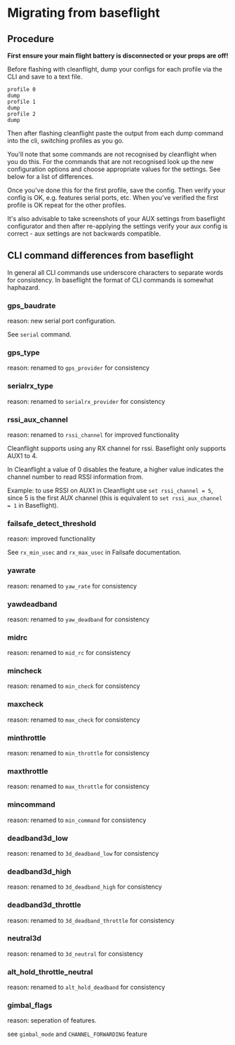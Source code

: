 # Migrating from baseflight

## Procedure

**First ensure your main flight battery is disconnected or your props are off!**

Before flashing with cleanflight, dump your configs for each profile via the CLI and save to a text file.

```
profile 0
dump
profile 1
dump
profile 2
dump
```

Then after flashing cleanflight paste the output from each dump command into the cli, switching profiles as you go.

You'll note that some commands are not recognised by cleanflight when you do this.  For the commands that are not recognised look
up the new configuration options and choose appropriate values for the settings.  See below for a list of differences.

Once you've done this for the first profile, save the config.  Then verify your config is OK, e.g. features serial ports, etc.
When you've verified the first profile is OK repeat for the other profiles.

It's also advisable to take screenshots of your AUX settings from baseflight configurator and then after re-applying the settings
verify your aux config is correct - aux settings are not backwards compatible.

## CLI command differences from baseflight

In general all CLI commands use underscore characters to separate words for consistency.  In baseflight the format of CLI commands is somewhat haphazard.

### gps_baudrate
reason: new serial port configuration.

See `serial` command.

### gps_type
reason: renamed to `gps_provider` for consistency

### serialrx_type
reason: renamed to `serialrx_provider` for consistency

### rssi_aux_channel
reason: renamed to `rssi_channel` for improved functionality

Cleanflight supports using any RX channel for rssi.  Baseflight only supports AUX1 to 4.

In Cleanflight a value of 0 disables the feature, a higher value indicates the channel number to read RSSI information from.

Example: to use RSSI on AUX1 in Cleanflight use `set rssi_channel = 5`, since 5 is the first AUX channel (this is equivalent to `set rssi_aux_channel = 1` in Baseflight).

### failsafe_detect_threshold
reason: improved functionality

See `rx_min_usec` and `rx_max_usec` in Failsafe documentation.

### yawrate
reason: renamed to `yaw_rate` for consistency

### yawdeadband
reason: renamed to `yaw_deadband` for consistency

### midrc
reason: renamed to `mid_rc` for consistency

### mincheck
reason: renamed to `min_check` for consistency

### maxcheck
reason: renamed to `max_check` for consistency

### minthrottle
reason: renamed to `min_throttle` for consistency

### maxthrottle
reason: renamed to `max_throttle` for consistency

### mincommand
reason: renamed to `min_command` for consistency

### deadband3d_low
reason: renamed to `3d_deadband_low` for consistency

### deadband3d_high
reason: renamed to `3d_deadband_high` for consistency

### deadband3d_throttle
reason: renamed to `3d_deadband_throttle` for consistency

### neutral3d
reason: renamed to `3d_neutral` for consistency

### alt_hold_throttle_neutral
reason: renamed to `alt_hold_deadband` for consistency

### gimbal_flags
reason: seperation of features.

see `gimbal_mode` and `CHANNEL_FORWARDING` feature
